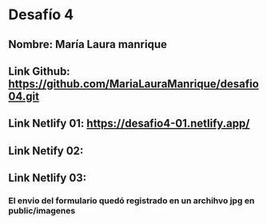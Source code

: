 # Desafío 4
## Nombre: María Laura manrique
## Link Github: https://github.com/MariaLauraManrique/desafio04.git
## Link Netlify 01: https://desafio4-01.netlify.app/
## Link Netify 02:
## Link Netlify 03: 
### El envio del formulario quedó registrado en un archihvo jpg en public/imagenes
